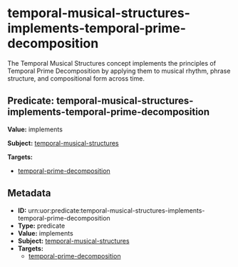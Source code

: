 # temporal-musical-structures-implements-temporal-prime-decomposition

The Temporal Musical Structures concept implements the principles of Temporal Prime Decomposition by applying them to musical rhythm, phrase structure, and compositional form across time.

## Predicate: temporal-musical-structures-implements-temporal-prime-decomposition

**Value:** implements

**Subject:** [temporal-musical-structures](../Concepts/temporal-musical-structures.md)

**Targets:**

- [temporal-prime-decomposition](../Concepts/temporal-prime-decomposition.md)

## Metadata

- **ID:** urn:uor:predicate:temporal-musical-structures-implements-temporal-prime-decomposition
- **Type:** predicate
- **Value:** implements
- **Subject:** [temporal-musical-structures](../Concepts/temporal-musical-structures.md)
- **Targets:**
  - [temporal-prime-decomposition](../Concepts/temporal-prime-decomposition.md)
